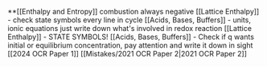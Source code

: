 **[[Enthalpy and Entropy]] combustion always negative
[[Lattice Enthalpy]] - check state symbols every line in cycle
[[Acids, Bases, Buffers]] - units, ionic equations just write down what's involved in redox reaction
[[Lattice Enthalpy]] - STATE SYMBOLS!
[[Acids, Bases, Buffers]] - Check if q wants initial or equilibrium concentration, pay attention and write it down in sight
[[2024 OCR Paper 1]]
[[Mistakes/2021 OCR Paper 2|2021 OCR Paper 2]]

